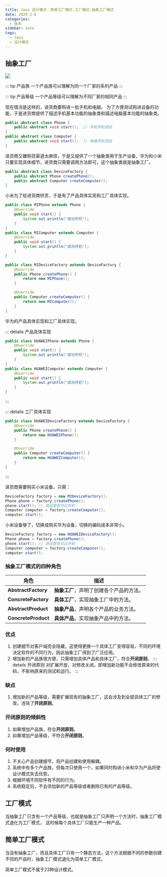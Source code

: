 ```yaml
---
title: Java 设计模式：简单工厂模式-工厂模式-抽象工厂模式
date: 2020-2-6
categories:
  - 技术
sidebar: auto
tags:
  - Java
  - 设计模式
---
```


## 抽象工厂

![](http://p.vczyh.com/blog/20200207150055.png)

::: tip 产品族
一个产品族可以理解为同一个厂家的系列产品
:::

::: tip 产品等级
一个产品等级可以理解为不同厂家的相同产品
:::


现在情况是这样的，进货商要购进一批手机和电脑， 为了方便测试购进设备的功能，于是进货商提供了描述手机基本功能的抽象类和描述电脑基本功能的抽象类。

```java
public abstract class Phone {
    public abstract void start();  // 手机开机测试
}
public abstract class Computer {
    public abstract void start();  // 电脑开机测试
}
```

进货商又嫌购货渠道太麻烦，于是又提供了一个抽象类用于生产设备，华为和小米只要实现具体细节，进货商只需要调用方法即可，这个抽象类就是抽象工厂。

```java
public abstract class DeviceFactory {
    public abstract Phone createPhone();
    public abstract Computer createComputer();
}
```

小米为了给进货商供货，于是有了产品具体实现和工厂具体实现。

```java
public class MIPhone extends Phone {
    @Override
    public void start() {
        System.out.println("成功开机");
    }
}
public class MIComputer extends Computer {
    @Override
    public void start() {
        System.out.println("成功开机");
    }
}
```

```java
public class MIDeviceFactory extends DeviceFactory {
    @Override
    public Phone createPhone() {
        return new MIPhone();
    }

    @Override
    public Computer createComputer() {
        return new MIComputer();
    }
}
```

华为的产品具体实现和工厂具体实现。

::: details 产品具体实现
```java
public class HUAWEIPhone extends Phone {
    @Override
    public void start() {
        System.out.println("成功开机");
    }
}
public class HUAWEIComputer extends Computer {
    @Override
    public void start() {
        System.out.println("成功开机");
    }
}
```
:::

::: details 工厂具体实现
```java
public class HUAWEIDeviceFactory extends DeviceFactory {
    @Override
    public Phone createPhone() {
        return new HUAWEIPhone();
    }

    @Override
    public Computer createComputer() {
        return new HUAWEIComputer();
    }
}
```
:::

进货商需要购买小米设备，只需：

```java
DeviceFactory factory = new MIDeviceFactory();
Phone phone = factory.createPhone();
phone.start(); // 测试是否可以开机
Computer computer = factory.createComputer();
computer.start();
```

小米设备够了，切换成购买华为设备，切换的编码成本非常小。

```java
DeviceFactory factory = new HUAWEIDeviceFactory();
Phone phone = factory.createPhone();
phone.start(); // 测试是否可以开机
Computer computer = factory.createComputer();
computer.start();
```

### 抽象工厂模式的四种角色

| 角色            | 描述                               |
| --------------- | ---------------------------------- |
| **AbstractFactory** | **抽象工厂**，声明了创建各个产品的方法。 |
| **ConcreteFactory** | **具体工厂**，实现抽象工厂中的方法。 |
| **AbstractProduct** | **抽象产品**，声明各个产品的业务方法。   |
| **ConcreteProduct** | **具体产品**，实现抽象产品中的方法。 |


### 优点

1. 创建细节对客户端完全隐藏，这使得更换一个具体工厂变得容易，不同的环境决定软件的不同行为，因此抽象工厂得到了广泛应用。
2. 增加新的产品族很方便，只需增加具体产品和具体工厂，符合**开闭原则**。
  ::: details 开闭原则
  对扩展开放，对修改关闭，即增加新功能不会修改原来的代码，不影响原来的测试和运行。
  :::

### 缺点

1. 增加新的产品等级，需要扩展现有的抽象工厂，这会涉及到全部具体工厂的修改，违背了**开闭原则**。

### 开闭原则的倾斜性
1. 如果增加产品族，符合**开闭原则**。
2. 如果增加产品等级，不符合**开闭原则**。

### 何时使用

1. 不关心产品创建细节，将产品创建和使用解耦。
2. 系统中有多个产品族，但每次只使用一个，如果同时购进小米和华为产品将使设计模式失去优势。
3. 根据环境不同软件有不同的行为。
4. 系统稳定后，不会添加新的产品等级或者删除已有的产品等级。

## 工厂模式

当抽象工厂只含有一个产品等级，也就是抽象工厂只声明一个方法时，抽象工厂模式退化为工厂模式， 这时候每个具体工厂只能生产一种产品。

## 简单工厂模式

当没有抽象工厂，而且具体工厂只有一个静态方法，这个方法根据不同的参数创建不同的产品时，抽象工厂模式退化为简单工厂模式。

简单工厂模式不属于23种设计模式。


